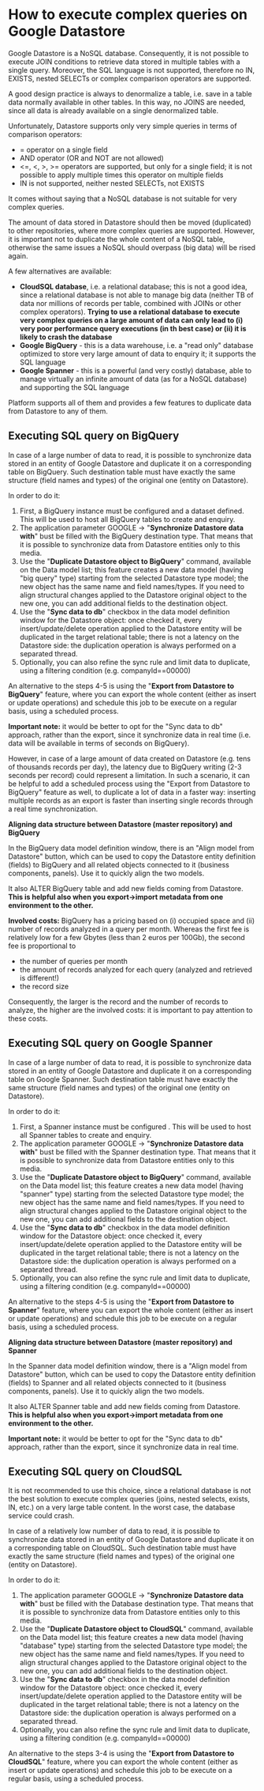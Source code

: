 # How to execute complex queries on Google Datastore

Google Datastore is a NoSQL database. Consequently, it is not possible to execute JOIN conditions to retrieve data stored in multiple tables with a single query. Moreover, the SQL language is not supported, therefore no IN, EXISTS, nested SELECTs or complex comparison operators are supported.

A good design practice is always to denormalize a table, i.e. save in a table data normally available in other tables. In this way, no JOINS are needed, since all data is already available on a single denormalized table.

Unfortunately, Datastore supports only very simple queries in terms of comparison operators:

* = operator on a single field
* AND operator \(OR and NOT are not allowed\)
* &lt;=, &lt;, &gt;, &gt;= operators are supported, but only for a single field; it is not possible to apply multiple times this operator on multiple fields
* IN is not supported, neither nested SELECTs, not EXISTS

It comes without saying that a NoSQL database is not suitable for very complex queries.

The amount of data stored in Datastore should then be moved \(duplicated\) to other repositories, where more complex queries are supported. However, it is important not to duplicate the whole content of a NoSQL table, otherwise the same issues a NoSQL should overpass \(big data\) will be rised again.

A few alternatives are available:

* **CloudSQL database**, i.e. a relational database; this is not a good idea, since a relational database is not able to manage big data \(neither TB of data nor millions of records per table, combined with JOINs or other complex operators\). **Trying to use a relational database to execute very complex queries on a large amount of data can only lead to \(i\) very poor performance query executions \(in th best case\) or \(ii\) it is likely to crash the database**
* **Google BigQuery** - this is a data warehouse, i.e. a "read only" database optimized to store very large amount of data to enquiry it; it supports the SQL language
* **Google Spanner** - this is a powerful \(and very costly\) database, able to manage virtually an infinite amount of data \(as for a NoSQL database\) and supporting the SQL language

Platform supports all of them and provides a few features to duplicate data from Datastore to any of them.

## Executing SQL query on BigQuery

In case of a large number of data to read, it is possible to synchronize data stored in an entity of Google Datastore and duplicate it on a corresponding table on BigQuery. Such destination table must have exactly the same structure \(field names and types\) of the original one \(entity on Datastore\).

In order to do it:

1. First, a BigQuery instance must be configured and a dataset defined. This will be used to host all BigQuery tables to create and enquiry.
2. The application parameter GOOGLE -&gt; "**Synchronize Datastore data with**" bust be filled with the BigQuery destination type. That means that it is possible to synchronize data from Datastore entities only to this media.
3. Use the "**Duplicate Datastore object to BigQuery**" command, available on the Data model list; this feature creates a new data model \(having "big query" type\) starting from the selected Datastore type model; the new object has the same name and field names/types. If you need to align structural changes applied to the Datastore original object to the new one, you can add additional fields to the destination object.
4. Use the "**Sync data to db**" checkbox in the data model definition window for the Datastore object: once checked it, every insert/update/delete operation applied to the Datastore entity will be duplicated in the target relational table; there is not a latency on the Datastore side: the duplication operation is always performed on a separated thread.
5. Optionally, you can also refine the sync rule and limit data to duplicate, using a filtering condition \(e.g. companyId==00000\)

An alternative to the steps 4-5 is using the "**Export from Datastore to BigQuery**" feature, where you can export the whole content \(either as insert or update operations\) and schedule this job to be execute on a regular basis, using a scheduled process.

**Important note:** it would be better to opt for the "Sync data to db" approach, rather than the export, since it synchronize data in real time \(i.e. data will be available in terms of seconds on BigQuery\).

However, in case of a large amount of data created on Datastore \(e.g. tens of thousands records per day\), the latency due to BigQuery writing \(2-3 seconds per record\) could represent a limitation. In such a scenario, it can be helpful to add a scheduled process using the "Export from Datastore to BigQuery" feature as well, to duplicate a lot of data in a faster way: inserting multiple records as an export is faster than inserting single records through a real time synchronization.

**Aligning data structure between Datastore \(master repository\) and BigQuery**

In the BigQuery data model definition window, there is an "Align model from Datastore" button, which can be used to copy the Datastore entity definition \(fields\) to BigQuery and all related objects connected to it \(business components, panels\). Use it to quickly align the two models.

It also ALTER BigQuery table and add new fields coming from Datastore. **This is helpful also when you export-&gt;import metadata from one environment to the other.**

**Involved costs:** BigQuery has a pricing based on \(i\) occupied space and \(ii\) number of records analyzed in a query per month. Whereas the first fee is relatively low for a few Gbytes \(less than 2 euros per 100Gb\), the second fee is proportional to

* the number of queries per month
* the amount of records analyzed for each query \(analyzed and retrieved is different!\)
* the record size

Consequently, the larger is the record and the number of records to analyze, the higher are the involved costs: it is important to pay attention to these costs.



## Executing SQL query on Google Spanner

In case of a large number of data to read, it is possible to synchronize data stored in an entity of Google Datastore and duplicate it on a corresponding table on Google Spanner. Such destination table must have exactly the same structure \(field names and types\) of the original one \(entity on Datastore\).

In order to do it:

1. First, a Spanner instance must be configured . This will be used to host all Spanner tables to create and enquiry.
2. The application parameter GOOGLE -&gt; "**Synchronize Datastore data with**" bust be filled with the Spanner destination type. That means that it is possible to synchronize data from Datastore entities only to this media.
3. Use the "**Duplicate Datastore object to BigQuery**" command, available on the Data model list; this feature creates a new data model \(having "spanner" type\) starting from the selected Datastore type model; the new object has the same name and field names/types. If you need to align structural changes applied to the Datastore original object to the new one, you can add additional fields to the destination object.
4. Use the "**Sync data to db**" checkbox in the data model definition window for the Datastore object: once checked it, every insert/update/delete operation applied to the Datastore entity will be duplicated in the target relational table; there is not a latency on the Datastore side: the duplication operation is always performed on a separated thread.
5. Optionally, you can also refine the sync rule and limit data to duplicate, using a filtering condition \(e.g. companyId==00000\)

An alternative to the steps 4-5 is using the "**Export from Datastore to Spanner**" feature, where you can export the whole content \(either as insert or update operations\) and schedule this job to be execute on a regular basis, using a scheduled process.

**Aligning data structure between Datastore \(master repository\) and Spanner**

In the Spanner data model definition window, there is a "Align model from Datastore" button, which can be used to copy the Datastore entity definition \(fields\) to Spanner and all related objects connected to it \(business components, panels\). Use it to quickly align the two models.

It also ALTER Spanner table and add new fields coming from Datastore. **This is helpful also when you export-&gt;import metadata from one environment to the other.**

**Important note:** it would be better to opt for the "Sync data to db" approach, rather than the export, since it synchronize data in real time.

## Executing SQL query on CloudSQL

It is not recommended to use this choice, since a relational database is not the best solution to execute complex queries \(joins, nested selects, exists, IN, etc.\) on a very large table content. In the worst case, the database service could crash.

In case of a relatively low number of data to read, it is possible to synchronize data stored in an entity of Google Datastore and duplicate it on a corresponding table on CloudSQL. Such destination table must have exactly the same structure \(field names and types\) of the original one \(entity on Datastore\).

In order to do it:

1. The application parameter GOOGLE -&gt; "**Synchronize Datastore data with**" bust be filled with the Database destination type. That means that it is possible to synchronize data from Datastore entities only to this media.
2. Use the "**Duplicate Datastore object to CloudSQL**" command, available on the Data model list; this feature creates a new data model \(having "database" type\) starting from the selected Datastore type model; the new object has the same name and field names/types. If you need to align structural changes applied to the Datastore original object to the new one, you can add additional fields to the destination object.
3. Use the "**Sync data to db**" checkbox in the data model definition window for the Datastore object: once checked it, every insert/update/delete operation applied to the Datastore entity will be duplicated in the target relational table; there is not a latency on the Datastore side: the duplication operation is always performed on a separated thread.
4. Optionally, you can also refine the sync rule and limit data to duplicate, using a filtering condition \(e.g. companyId==00000\)

An alternative to the steps 3-4 is using the "**Export from Datastore to CloudSQL**" feature, where you can export the whole content \(either as insert or update operations\) and schedule this job to be execute on a regular basis, using a scheduled process.












